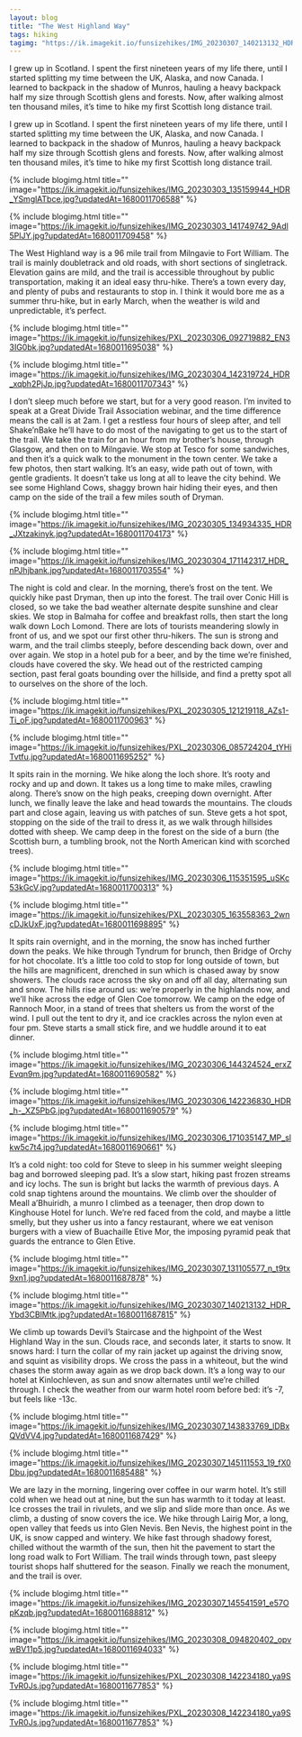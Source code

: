```yaml
---
layout: blog
title: "The West Highland Way"
tags: hiking
tagimg: "https://ik.imagekit.io/funsizehikes/IMG_20230307_140213132_HDR_Ybd3CBlMtk.jpg?updatedAt=1680011687815?tr=w-320"
---
```


I grew up in Scotland. I spent the first nineteen years of my life there, until I started splitting my time between the UK, Alaska, and now Canada. I learned to backpack in the shadow of Munros, hauling a heavy backpack half my size through Scottish glens and forests. Now, after walking almost ten thousand miles, it’s time to hike my first Scottish long distance trail.


I grew up in Scotland. I spent the first nineteen years of my life there, until I started splitting my time between the UK, Alaska, and now Canada. I learned to backpack in the shadow of Munros, hauling a heavy backpack half my size through Scottish glens and forests. Now, after walking almost ten thousand miles, it’s time to hike my first Scottish long distance trail.

{% include blogimg.html
 title=""
 image="https://ik.imagekit.io/funsizehikes/IMG_20230303_135159944_HDR_YSmglATbce.jpg?updatedAt=1680011706588"
%}

{% include blogimg.html
 title=""
 image="https://ik.imagekit.io/funsizehikes/IMG_20230303_141749742_9Adl5PlJY.jpg?updatedAt=1680011709458"
%}

The West Highland way is a 96 mile trail from Milngavie to Fort William. The trail is mainly doubletrack and old roads, with short sections of singletrack. Elevation gains are mild, and the trail is accessible throughout by public transportation, making it an ideal easy thru-hike. There’s a town every day, and plenty of pubs and restaurants to stop in. I think it would bore me as a summer thru-hike, but in early March, when the weather is wild and unpredictable, it’s perfect. 

{% include blogimg.html
 title=""
 image="https://ik.imagekit.io/funsizehikes/PXL_20230306_092719882_EN33IG0bk.jpg?updatedAt=1680011695038"
%}

{% include blogimg.html
 title=""
 image="https://ik.imagekit.io/funsizehikes/IMG_20230304_142319724_HDR_xqbh2PjJp.jpg?updatedAt=1680011707343"
%}

I don’t sleep much before we start, but for a very good reason. I’m invited to speak at a Great Divide Trail Association webinar, and the time difference means the call is at 2am. I get a restless four hours of sleep after, and tell Shake’nBake he’ll have to do most of the navigating to get us to the start of the trail. We take the train for an hour from my brother’s house, through Glasgow, and then on to Milngavie. We stop at Tesco for some sandwiches, and then it’s a quick walk to the monument in the town center. We take a few photos, then start walking. It’s an easy, wide path out of town, with gentle gradients. It doesn’t take us long at all to leave the city behind. We see some Highland Cows, shaggy brown hair hiding their eyes, and then camp on the side of the trail a few miles south of Dryman. 

{% include blogimg.html
 title=""
 image="https://ik.imagekit.io/funsizehikes/IMG_20230305_134934335_HDR_JXtzakinyk.jpg?updatedAt=1680011704173"
%}

{% include blogimg.html
 title=""
 image="https://ik.imagekit.io/funsizehikes/IMG_20230304_171142317_HDR_nPJhjbank.jpg?updatedAt=1680011703554"
%}

The night is cold and clear. In the morning, there’s frost on the tent. We quickly hike past Dryman, then up into the forest. The trail over Conic Hill is closed, so we take the bad weather alternate despite sunshine and clear skies. We stop in Balmaha for coffee and breakfast rolls, then start the long walk down Loch Lomond. There are lots of tourists meandering slowly in front of us, and we spot our first other thru-hikers. The sun is strong and warm, and the trail climbs steeply, before descending back down, over and over again. We stop in a hotel pub for a beer, and by the time we’re finished, clouds have covered the sky. We head out of the restricted camping section, past feral goats bounding over the hillside, and find a pretty spot all to ourselves on the shore of the loch.

{% include blogimg.html
 title=""
 image="https://ik.imagekit.io/funsizehikes/PXL_20230305_121219118_AZs1-Ti_oF.jpg?updatedAt=1680011700963"
%}

{% include blogimg.html
 title=""
 image="https://ik.imagekit.io/funsizehikes/PXL_20230306_085724204_tYHiTvtfu.jpg?updatedAt=1680011695252"
%}

It spits rain in the morning. We hike along the loch shore. It’s rooty and rocky and up and down. It takes us a long time to make miles, crawling along. There’s snow on the high peaks, creeping down overnight. After lunch, we finally leave the lake and head towards the mountains. The clouds part and close again, leaving us with patches of sun. Steve gets a hot spot, stopping on the side of the trail to dress it, as we walk through hillsides dotted with sheep. We camp deep in the forest on the side of a burn (the Scottish burn, a tumbling brook, not the North American kind with scorched trees). 

{% include blogimg.html
 title=""
 image="https://ik.imagekit.io/funsizehikes/IMG_20230306_115351595_uSKc53kGcV.jpg?updatedAt=1680011700313"
%}

{% include blogimg.html
 title=""
 image="https://ik.imagekit.io/funsizehikes/PXL_20230305_163558363_2wncDJkUxF.jpg?updatedAt=1680011698895"
%}

It spits rain overnight, and in the morning, the snow has inched further down the peaks. We hike through Tyndrum for brunch, then Bridge of Orchy for hot chocolate. It’s a little too cold to stop for long outside of town, but the hills are magnificent, drenched in sun which is chased away by snow showers. The clouds race across the sky on and off all day, alternating sun and snow. The hills rise around us: we’re properly in the highlands now, and we’ll hike across the edge of Glen Coe tomorrow. We camp on the edge of Rannoch Moor, in a stand of trees that shelters us from the worst of the wind. I pull out the tent to dry it, and ice crackles across the nylon even at four pm. Steve starts a small stick fire, and we huddle around it to eat dinner. 

{% include blogimg.html
 title=""
 image="https://ik.imagekit.io/funsizehikes/IMG_20230306_144324524_erxZEvqn9m.jpg?updatedAt=1680011690582"
%}

{% include blogimg.html
 title=""
 image="https://ik.imagekit.io/funsizehikes/IMG_20230306_142236830_HDR_h-_XZ5PbG.jpg?updatedAt=1680011690579"
%}

{% include blogimg.html
 title=""
 image="https://ik.imagekit.io/funsizehikes/IMG_20230306_171035147_MP_slkw5c7t4.jpg?updatedAt=1680011690661"
%}


It’s a cold night: too cold for Steve to sleep in his summer weight sleeping bag and borrowed sleeping pad. It’s a slow start, hiking past frozen streams and icy lochs. The sun is bright but lacks the warmth of previous days. A cold snap tightens around the mountains. We climb over the shoulder of Meall a’Bhuiridh, a munro I climbed as a teenager, then drop down to Kinghouse Hotel for lunch. We’re red faced from the cold, and maybe a little smelly, but they usher us into a fancy restaurant, where we eat venison burgers with a view of Buachaille Etive Mor, the imposing pyramid peak that guards the entrance to Glen Etive. 

{% include blogimg.html
 title=""
 image="https://ik.imagekit.io/funsizehikes/IMG_20230307_131105577_n_t9tx9xn1.jpg?updatedAt=1680011687878"
%}

{% include blogimg.html
 title=""
 image="https://ik.imagekit.io/funsizehikes/IMG_20230307_140213132_HDR_Ybd3CBlMtk.jpg?updatedAt=1680011687815"
%}

We climb up towards Devil’s Staircase and the highpoint of the West Highland Way in the sun. Clouds race, and seconds later, it starts to snow. It snows hard: I turn the collar of my rain jacket up against the driving snow, and squint as visibility drops. We cross the pass in a whiteout, but the wind chases the storm away again as we drop back down. It’s a long way to our hotel at Kinlochleven, as sun and snow alternates until we’re chilled through. I check the weather from our warm hotel room before bed: it’s -7, but feels like -13c.

{% include blogimg.html
 title=""
 image="https://ik.imagekit.io/funsizehikes/IMG_20230307_143833769_lDBxQVdVV4.jpg?updatedAt=1680011687429"
%}

{% include blogimg.html
 title=""
 image="https://ik.imagekit.io/funsizehikes/IMG_20230307_145111553_19_fX0Dbu.jpg?updatedAt=1680011685488"
%}

We are lazy in the morning, lingering over coffee in our warm hotel. It’s still cold when we head out at nine, but the sun has warmth to it today at least. Ice crosses the trail in rivulets, and we slip and slide more than once. As we climb, a dusting of snow covers the ice. We hike through Lairig Mor, a long, open valley that feeds us into Glen Nevis. Ben Nevis, the highest point in the UK, is snow capped and wintery. We hike fast through shadowy forest, chilled without the warmth of the sun, then hit the pavement to start the long road walk to Fort William. The trail winds through town, past sleepy tourist shops half shuttered for the season. Finally we reach the monument, and the trail is over. 

{% include blogimg.html
 title=""
 image="https://ik.imagekit.io/funsizehikes/IMG_20230307_145541591_e57OpKzqb.jpg?updatedAt=1680011688812"
%}

{% include blogimg.html
 title=""
 image="https://ik.imagekit.io/funsizehikes/IMG_20230308_094820402_opvwBV11p5.jpg?updatedAt=1680011694033"
%}

{% include blogimg.html
 title=""
 image="https://ik.imagekit.io/funsizehikes/PXL_20230308_142234180_ya9STvR0Js.jpg?updatedAt=1680011677853"
%}

{% include blogimg.html
 title=""
 image="https://ik.imagekit.io/funsizehikes/PXL_20230308_142234180_ya9STvR0Js.jpg?updatedAt=1680011677853"
%}


